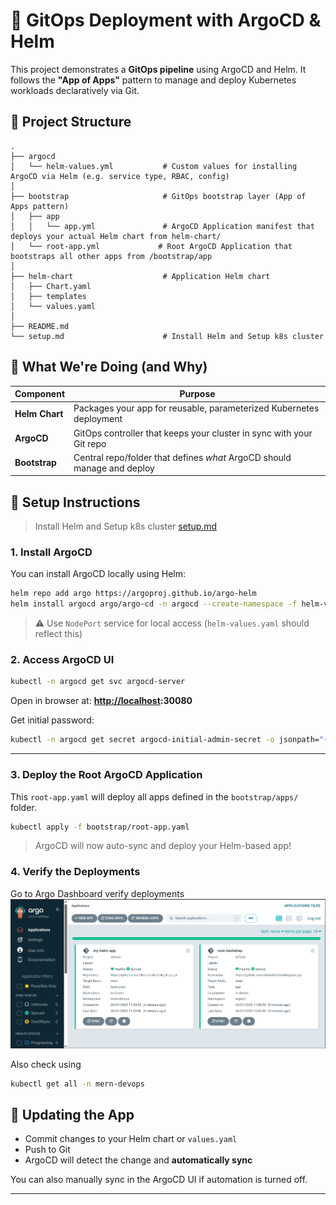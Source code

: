 # 🚀 GitOps Deployment with ArgoCD & Helm

This project demonstrates a **GitOps pipeline** using ArgoCD and Helm. It follows the **"App of Apps"** pattern to manage and deploy Kubernetes workloads declaratively via Git.


## 🧱 Project Structure

```
.
├── argocd
│   └── helm-values.yml           # Custom values for installing ArgoCD via Helm (e.g. service type, RBAC, config)
│
├── bootstrap                     # GitOps bootstrap layer (App of Apps pattern)
│   ├── app
│   │   └── app.yml               # ArgoCD Application manifest that deploys your actual Helm chart from helm-chart/
│   └── root-app.yml             # Root ArgoCD Application that bootstraps all other apps from /bootstrap/app
│
├── helm-chart                    # Application Helm chart
│   ├── Chart.yaml                
│   ├── templates                 
│   └── values.yaml              
│
├── README.md
└── setup.md                      # Install Helm and Setup k8s cluster
```

## 🎯 What We're Doing (and Why)

| Component      | Purpose                                                                 |
|----------------|-------------------------------------------------------------------------|
| **Helm Chart** | Packages your app for reusable, parameterized Kubernetes deployment     |
| **ArgoCD**     | GitOps controller that keeps your cluster in sync with your Git repo    |
| **Bootstrap**  | Central repo/folder that defines _what_ ArgoCD should manage and deploy |


## 🚀 Setup Instructions

> Install Helm and Setup k8s cluster [setup.md](./setup.md)

### 1. Install ArgoCD

You can install ArgoCD locally using Helm:

```bash
helm repo add argo https://argoproj.github.io/argo-helm
helm install argocd argo/argo-cd -n argocd --create-namespace -f helm-values.yaml
````

> ⚠️ Use `NodePort` service for local access (`helm-values.yaml` should reflect this)

### 2. Access ArgoCD UI

```bash
kubectl -n argocd get svc argocd-server
```

Open in browser at:
**[http://localhost](http://localhost):30080**

Get initial password:

```bash
kubectl -n argocd get secret argocd-initial-admin-secret -o jsonpath="{.data.password}" | base64 -d
```

---

### 3. Deploy the Root ArgoCD Application

This `root-app.yaml` will deploy all apps defined in the `bootstrap/apps/` folder.

```bash
kubectl apply -f bootstrap/root-app.yaml
```

> ArgoCD will now auto-sync and deploy your Helm-based app!

### 4. Verify the Deployments
Go to Argo Dashboard verify deployments
![argo-dash](./argo-dash.png)


Also check using 
```bash
kubectl get all -n mern-devops
```


## 🔄 Updating the App

* Commit changes to your Helm chart or `values.yaml`
* Push to Git
* ArgoCD will detect the change and **automatically sync**

You can also manually sync in the ArgoCD UI if automation is turned off.

---